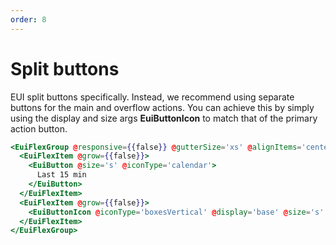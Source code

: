 ```yaml
---
order: 8
---
```


# Split buttons

<EuiText>
<p>EUI split buttons specifically. Instead, we recommend using separate buttons for the main and overflow actions. You can achieve this by simply using the <EuiCode>display</EuiCode> and <EuiCode>size</EuiCode> args <strong>EuiButtonIcon</strong> to match that of the primary action button.</p>
</EuiText>

```hbs template
<EuiFlexGroup @responsive={{false}} @gutterSize='xs' @alignItems='center'>
  <EuiFlexItem @grow={{false}}>
    <EuiButton @size='s' @iconType='calendar'>
      Last 15 min
    </EuiButton>
  </EuiFlexItem>
  <EuiFlexItem @grow={{false}}>
    <EuiButtonIcon @iconType='boxesVertical' @display='base' @size='s' />
  </EuiFlexItem>
</EuiFlexGroup>
```
